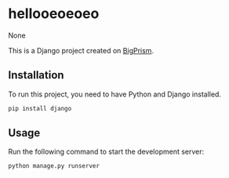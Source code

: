 # hellooeoeoeo

None

This is a Django project created on [BigPrism](https://www.bigprism.in).

## Installation

To run this project, you need to have Python and Django installed.

```bash
pip install django
```

## Usage

Run the following command to start the development server:

```bash
python manage.py runserver
```
